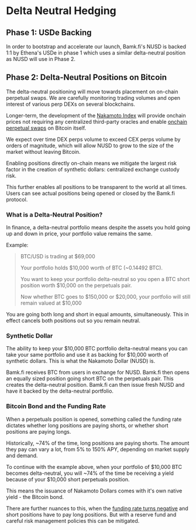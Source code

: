 # Delta Neutral Hedging

## Phase 1: USDe Backing

In order to bootstrap and accelerate our launch, Bamk.fi's NUSD is backed 1:1 by Ethena's USDe in phase 1 which uses a similar delta-neutral position as NUSD will use in Phase 2.

## Phase 2: Delta-Neutral Positions on Bitcoin

The delta-neutral positioning will move towards placement on on-chain perpetual swaps. We are carefully monitoring trading volumes and open interest of various perp DEXs on several blockchains.

Longer-term, the development of the [Nakamoto Index](nakamoto-index.md) will provide onchain prices not requiring any centralized third-party oracles and enable [onchain perpetual swaps](bitcoin-perpetual-swaps.md) on Bitcoin itself.

We expect over time DEX perps volume to exceed CEX perps volume by orders of magnitude, which will allow NUSD to grow to the size of the market without leaving Bitcoin.

Enabling positions directly on-chain means we mitigate the largest risk factor in the creation of synthetic dollars: centralized exchange custody risk.

This further enables all positions to be transparent to the world at all times. Users can see actual positions being opened or closed by the Bamk.fi protocol.

### What is a Delta-Neutral Position?

In finance, a delta-neutral portfolio means despite the assets you hold going up and down in price, your portfolio value remains the same.&#x20;

Example:

> BTC/USD is trading at $69,000&#x20;
>
> Your portfolio holds $10,000 worth of BTC (\~0.14492 BTC).
>
> You want to keep your portfolio delta-neutral so you open a BTC short position worth $10,000 on the perpetuals pair.
>
> Now whether BTC goes to $150,000 or $20,000, your portfolio will still remain valued at $10,000&#x20;

You are going both long and short in equal amounts, simultaneously. This in effect cancels both positions out so you remain neutral.

### Synthetic Dollar

The ability to keep your $10,000 BTC portfolio delta-neutral means you can take your same portfolio and use it as backing for $10,000 worth of synthetic dollars. This is what the Nakamoto Dollar (NUSD) is.

Bamk.fi receives BTC from users in exchange for NUSD. Bamk.fi then opens an equally sized position going short BTC on the perpetuals pair. This creates the delta-neutral position. Bamk.fi can then issue fresh NUSD and have it backed by the delta-neutral portfolio.

### Bitcoin Bond and the Funding Rate&#x20;

When a perpetuals position is opened, something called the funding rate dictates whether long positions are paying shorts, or whether short positions are paying longs.&#x20;

Historically, \~74% of the time, long positions are paying shorts. The amount they pay can vary a lot, from 5% to 150% APY, depending on market supply and demand.

To continue with the example above, when your portfolio of $10,000 BTC becomes delta-neutral, you will \~74% of the time be receiving a yield because of your $10,000 short perpetuals position.&#x20;

This means the issuance of Nakamoto Dollars comes with it's own native yield - the Bitcoin bond.

There are further nuances to this, when the [funding rate turns negative](https://bamkfi.gitbook.io/bamkfi-docs/roadmap/negative-funding-rate-mitigation) and short positions have to pay long positions. But with a reserve fund and careful risk management policies this can be mitigated.&#x20;


